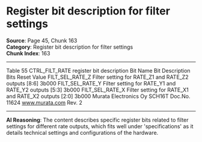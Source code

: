 # Register bit description for filter settings

**Source**: Page 45, Chunk 163  
**Category**: Register bit description for filter settings  
**Chunk Index**: 163

---

Table 55 CTRL_FILT_RATE register bit description
Bit Name Bit Description Bits Reset Value
FILT_SEL_RATE_Z Filter setting for RATE_Z1 and RATE_Z2 outputs [8:6] 3b000
FILT_SEL_RATE_Y Filter setting for RATE_Y1 and RATE_Y2 outputs [5:3] 3b000
FILT_SEL_RATE_X Filter setting for RATE_X1 and RATE_X2 outputs [2:0] 3b000
Murata Electronics Oy SCH16T Doc.No. 11624
www.murata.com Rev. 2

---

**AI Reasoning**: The content describes specific register bits related to filter settings for different rate outputs, which fits well under 'specifications' as it details technical settings and configurations of the hardware.
